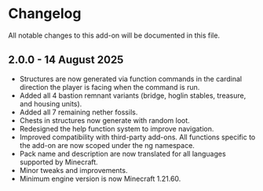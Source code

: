 # Changelog

All notable changes to this add-on will be documented in this file.

## 2.0.0 - 14 August 2025

- Structures are now generated via function commands in the cardinal direction the player is facing when the command is run.
- Added all 4 bastion remnant variants (bridge, hoglin stables, treasure, and housing units).
- Added all 7 remaining nether fossils.
- Chests in structures now generate with random loot.
- Redesigned the help function system to improve navigation.
- Improved compatibility with third-party add-ons. All functions specific to the add-on are now scoped under the ng namespace.
- Pack name and description are now translated for all languages supported by Minecraft.
- Minor tweaks and improvements.
- Minimum engine version is now Minecraft 1.21.60.